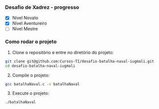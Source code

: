 ### Desafio de Xadrez - progresso

- [x] Nível Novato
- [x] Nível Aventureiro
- [ ] Nível Mestre

### Como rodar o projeto

1. Clone o repositório e entre no diretório do projeto:
```bash
git clone git@github.com:Cursos-TI/desafio-batalha-naval-iugmali.git
cd desafio-batalha-naval-iugmali
```

2. Compile o projeto:
```bash
gcc batalhaNaval.c -o batalhaNaval
```

3. Execute o projeto:
```bash
./batalhaNaval
```